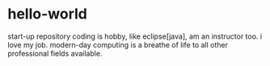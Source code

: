 # hello-world
start-up repository
coding is hobby, like eclipse[java], am an instructor too. i love my job.
modern-day computing is a breathe of life to all other professional fields available.
